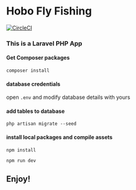 # Hobo Fly Fishing

[![CircleCI](https://circleci.com/gh/defenestrator/hff.svg?style=svg&circle-token=e78d26d01ba3b3e72951363b255277684049b766)](https://circleci.com/gh/defenestrator/hff)

### This is a Laravel PHP App

#### Get Composer packages

`composer install`

#### database credentials

open `.env` and modify database details with yours

#### add tables to database

`php artisan migrate --seed`

#### install local packages and compile assets

`npm install`

`npm run dev`

## Enjoy!